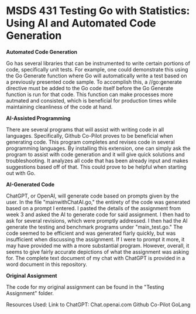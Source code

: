 # MSDS 431 Testing Go with Statistics: Using AI and Automated Code Generation

**Automated Code Generation**

Go has several libraries that can be instrumented to write certain portions of code, specifically unit tests. For example, one could demonstrate this using the Go Generate function where Go will automatically write a test based on a previously presented code sample. To accomplish this, a //go:generate directive must be added to the Go code itself before the Go Generate function is run for that code. This function can make processes more autmated and consisted, which is beneficial for production times while maintaining cleanliness of the code at hand.


**AI-Assisted Programming**

There are several programs that will assist with writing code in all languages. Specifically, Github Co-Pilot proves to be beneficial when generating code. This program completes and revises code in several programming languages. By installing this extension, one can simply ask the program to assist with code generation and it will give quick solutions and troubleshooting. It analyzes all code that has been already input and makes suggestions based off of that. This could prove to be helpful when starting out with Go.


**AI-Generated Code**

ChatGPT, or OpenAI, will generate code based on prompts given by the user. In the file "mainwithChatAI.go," the entirety of the code was generated based on a prompt I entered. I pasted the details of the assignment from week 3 and asked the AI to generate code for said assignment. I then had to ask for several revisions, which were promptly addressed. I then had the AI generate the testing and benchmark programs under "main_test.go." The code seemed to be efficient and was generated fiarly quickly, but was insufficient when discussing the assignment. If I were to prompt it more, it may have provided me with a more substantial program. However, overall, it seems to give fairly accurate depictions of what the assignment was asking for. 
The complete text document of my chat with ChatGPT is provided in a word document in this repository.

**Original Assignment**

The code for my original assignment can be found in the "Testing Assignment" folder. 


Resources Used:
Link to ChatGPT: Chat.openai.com
Github Co-Pilot
GoLang
